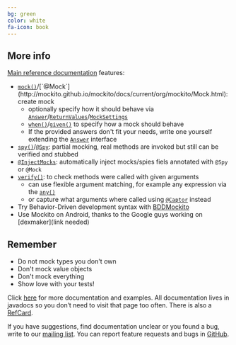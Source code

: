 ```yaml
---
bg: green
color: white
fa-icon: book
---
```


## More info

[Main reference documentation](http://mockito.github.io/mockito/docs/current/org/mockito/Mockito.html) features:

* [`mock()`](http://mockito.github.io/mockito/docs/current/org/mockito/Mockito.html#mock(java.lang.Class))/[`@Mock`](http://mockito.github.io/mockito/docs/current/org/mockito/Mock.html): create mock
     * optionally specify how it should behave via [`Answer`](http://mockito.github.io/mockito/docs/current/org/mockito/Mockito.html#field_summary)/[`ReturnValues`](http://mockito.github.io/mockito/docs/current/org/mockito/ReturnValues.html)/[`MockSettings`](http://mockito.github.io/mockito/docs/current/org/mockito/MockSettings.html)
     * [`when()`](http://mockito.github.io/mockito/docs/current/org/mockito/Mockito.html#when(T))/[`given()`](https://mockito.github.io/mockito/docs/current/org/mockito/BDDMockito.html#given(T)) to specify how a mock should behave
     * If the provided answers don't fit your needs, write one yourself extending the [`Answer`](http://mockito.github.io/mockito/docs/current/org/mockito/stubbing/Answer.html) interface
* [`spy()`](http://mockito.github.io/mockito/docs/current/org/mockito/Mockito.html#spy(T))/[`@Spy`](http://mockito.github.io/mockito/docs/current/org/mockito/Spy.html):
  partial mocking, real methods are invoked but still can be verified and stubbed
* [`@InjectMocks`](http://mockito.github.io/mockito/docs/current/org/mockito/InjectMocks.html): automatically inject mocks/spies fiels annotated with `@Spy` or `@Mock`
* [`verify()`](http://mockito.github.io/mockito/docs/current/org/mockito/Mockito.html#verify(T)): to check methods were called with given arguments
    * can use flexible argument matching, for example any expression via the [`any()`](https://mockito.github.io/mockito/docs/current/org/mockito/Matchers.html#any())
    * or capture what arguments where called using [`@Captor`](http://mockito.github.io/mockito/docs/current/org/mockito/Captor.html) instead
* Try Behavior-Driven development syntax with [BDDMockito](http://mockito.github.io/mockito/docs/current/org/mockito/BDDMockito.html)
* Use Mockito on Android, thanks to the Google guys working on [dexmaker](link needed)

## Remember

* Do not mock types you don't own
* Don't mock value objects
* Don't mock everything
* Show love with your tests!

Click [here](http://mockito.github.io/mockito/docs/current/org/mockito/Mockito.html) for more documentation and examples.
All documentation lives in javadocs so you don’t need to visit that page too often.
There is also a [RefCard](http://refcardz.dzone.com/refcardz/mockito).

If you have suggestions, find documentation unclear or you found a bug, write to our [mailing list](http://groups.google.com/group/mockito).
You can report feature requests and bugs in [GitHub](https://github.com/mockito/mockito/issues).